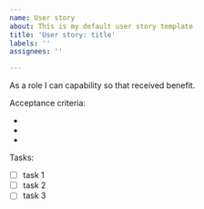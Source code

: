 ```yaml
---
name: User story
about: This is my default user story template
title: 'User story: title'
labels: ''
assignees: ''

---
```


As a role I can capability so that received benefit.

Acceptance criteria:

-
-
-

Tasks:

- [ ] task 1
- [ ] task 2
- [ ] task 3
